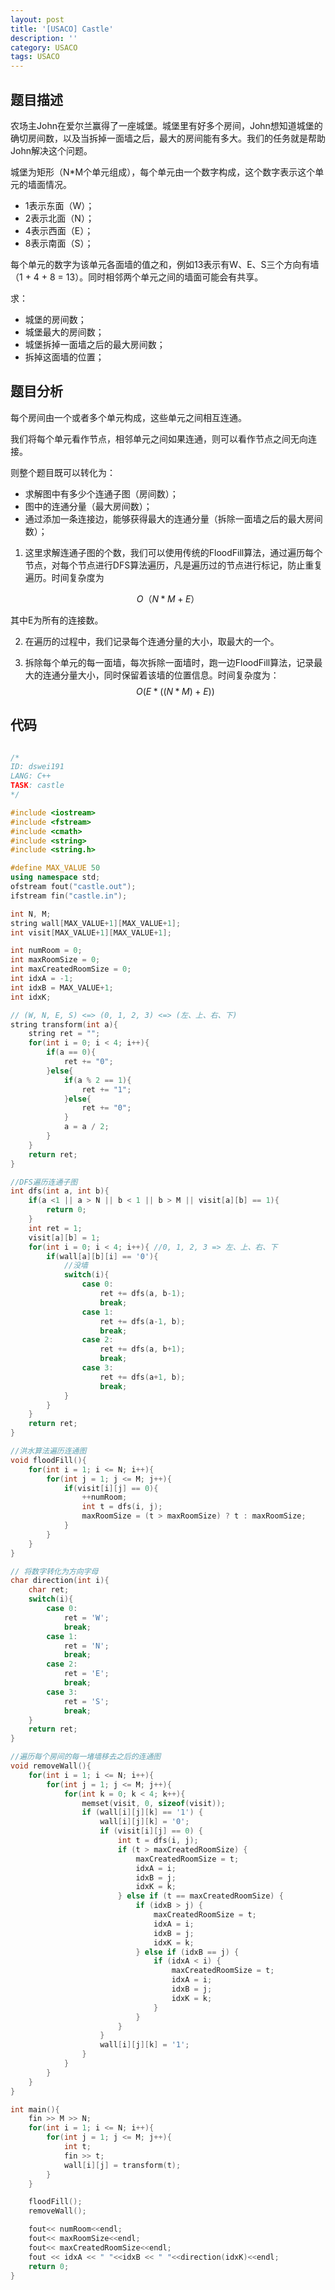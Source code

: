 ```yaml
---
layout: post
title: '[USACO] Castle'
description: ''
category: USACO
tags: USACO
---
```


## 题目描述

农场主John在爱尔兰赢得了一座城堡。城堡里有好多个房间，John想知道城堡的确切房间数，以及当拆掉一面墙之后，最大的房间能有多大。我们的任务就是帮助John解决这个问题。

城堡为矩形（N*M个单元组成），每个单元由一个数字构成，这个数字表示这个单元的墙面情况。

* 1表示东面（W）；
* 2表示北面（N）；
* 4表示西面（E）；
* 8表示南面（S）；

每个单元的数字为该单元各面墙的值之和，例如13表示有W、E、S三个方向有墙（1 + 4 + 8 = 13）。同时相邻两个单元之间的墙面可能会有共享。

求：

* 城堡的房间数；
* 城堡最大的房间数；
* 城堡拆掉一面墙之后的最大房间数；
* 拆掉这面墙的位置；

## 题目分析

每个房间由一个或者多个单元构成，这些单元之间相互连通。

我们将每个单元看作节点，相邻单元之间如果连通，则可以看作节点之间无向连接。

则整个题目既可以转化为：

* 求解图中有多少个连通子图（房间数）；
* 图中的连通分量（最大房间数）；
* 通过添加一条连接边，能够获得最大的连通分量（拆除一面墙之后的最大房间数）；



1. 这里求解连通子图的个数，我们可以使用传统的FloodFill算法，通过遍历每个节点，对每个节点进行DFS算法遍历，凡是遍历过的节点进行标记，防止重复遍历。时间复杂度为

$$
O（N * M+E）
$$

其中E为所有的连接数。

2. 在遍历的过程中，我们记录每个连通分量的大小，取最大的一个。

3. 拆除每个单元的每一面墙，每次拆除一面墙时，跑一边FloodFill算法，记录最大的连通分量大小，同时保留着该墙的位置信息。时间复杂度为：
   $$
   O(E*((N*M) + E))
   $$


## 代码

```c++

/*
ID: dswei191
LANG: C++
TASK: castle
*/

#include <iostream>
#include <fstream>
#include <cmath>
#include <string>
#include <string.h>

#define MAX_VALUE 50
using namespace std;
ofstream fout("castle.out");
ifstream fin("castle.in");

int N, M;
string wall[MAX_VALUE+1][MAX_VALUE+1];
int visit[MAX_VALUE+1][MAX_VALUE+1];

int numRoom = 0;
int maxRoomSize = 0;
int maxCreatedRoomSize = 0;
int idxA = -1;
int idxB = MAX_VALUE+1;
int idxK;

// (W, N, E, S) <=> (0, 1, 2, 3) <=> (左、上、右、下)
string transform(int a){
    string ret = "";
    for(int i = 0; i < 4; i++){
        if(a == 0){
            ret += "0";
        }else{
            if(a % 2 == 1){
                ret += "1";
            }else{
                ret += "0";
            }
            a = a / 2;
        }
    }
    return ret;
}

//DFS遍历连通子图
int dfs(int a, int b){
    if(a <1 || a > N || b < 1 || b > M || visit[a][b] == 1){
        return 0;
    }
    int ret = 1;
    visit[a][b] = 1;
    for(int i = 0; i < 4; i++){ //0, 1, 2, 3 => 左、上、右、下
        if(wall[a][b][i] == '0'){
            //没墙
            switch(i){
                case 0:
                    ret += dfs(a, b-1);
                    break;
                case 1:
                    ret += dfs(a-1, b);
                    break;
                case 2:
                    ret += dfs(a, b+1);
                    break;
                case 3:
                    ret += dfs(a+1, b);
                    break;
            }
        }
    }
    return ret;
}

//洪水算法遍历连通图
void floodFill(){
    for(int i = 1; i <= N; i++){
        for(int j = 1; j <= M; j++){
            if(visit[i][j] == 0){
                ++numRoom;
                int t = dfs(i, j);
                maxRoomSize = (t > maxRoomSize) ? t : maxRoomSize;
            }
        }
    }
}

// 将数字转化为方向字母
char direction(int i){
    char ret;
    switch(i){
        case 0:
            ret = 'W';
            break;
        case 1:
            ret = 'N';
            break;
        case 2:
            ret = 'E';
            break;
        case 3:
            ret = 'S';
            break;
    }
    return ret;
}

//遍历每个房间的每一堵墙移去之后的连通图
void removeWall(){
    for(int i = 1; i <= N; i++){
        for(int j = 1; j <= M; j++){
            for(int k = 0; k < 4; k++){
                memset(visit, 0, sizeof(visit));
                if (wall[i][j][k] == '1') {
                    wall[i][j][k] = '0';
                    if (visit[i][j] == 0) {
                        int t = dfs(i, j);
                        if (t > maxCreatedRoomSize) {
                            maxCreatedRoomSize = t;
                            idxA = i;
                            idxB = j;
                            idxK = k;
                        } else if (t == maxCreatedRoomSize) {
                            if (idxB > j) {
                                maxCreatedRoomSize = t;
                                idxA = i;
                                idxB = j;
                                idxK = k;
                            } else if (idxB == j) {
                                if (idxA < i) {
                                    maxCreatedRoomSize = t;
                                    idxA = i;
                                    idxB = j;
                                    idxK = k;
                                }
                            }
                        }
                    }
                    wall[i][j][k] = '1';
                }
            }
        }
    }
}

int main(){
    fin >> M >> N;
    for(int i = 1; i <= N; i++){
        for(int j = 1; j <= M; j++){
            int t;
            fin >> t;
            wall[i][j] = transform(t);
        }
    }

    floodFill();
    removeWall();

    fout<< numRoom<<endl;
    fout<< maxRoomSize<<endl;
    fout<< maxCreatedRoomSize<<endl;
    fout << idxA << " "<<idxB << " "<<direction(idxK)<<endl;
    return 0;
}
```


